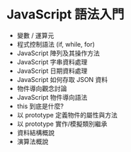 # JavaScript 語法入門
- 變數 / 運算元
- 程式控制語法 (if, while, for)
- JavaScript 陣列及其操作方法
- JavaScript 字串資料處理
- JavaScript 日期資料處理
- JavaScript 如何存取 JSON 資料
- 物件導向觀念討論
- JavaScript 物件導向語法
- this 到底是什麼?
- 以 prototype 定義物件的屬性與方法
- 以 prototype 實作/模擬類別繼承
- 資料結構概說
- 演算法概說